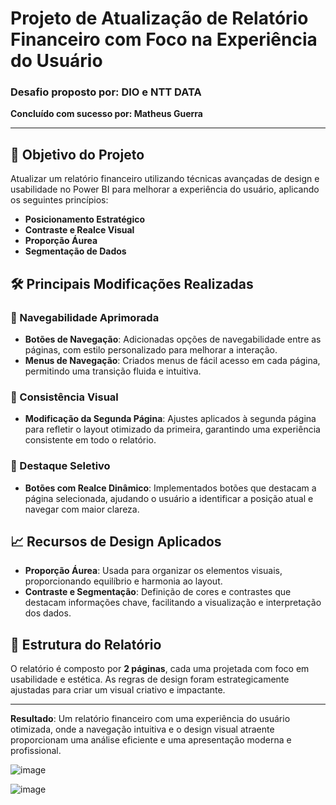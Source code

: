 # Projeto de Atualização de Relatório Financeiro com Foco na Experiência do Usuário

### Desafio proposto por: DIO e NTT DATA  
**Concluído com sucesso por: Matheus Guerra**

---

## 🎯 **Objetivo do Projeto**
Atualizar um relatório financeiro utilizando técnicas avançadas de design e usabilidade no Power BI para melhorar a experiência do usuário, aplicando os seguintes princípios:

- **Posicionamento Estratégico**
- **Contraste e Realce Visual**
- **Proporção Áurea**
- **Segmentação de Dados**

## 🛠️ **Principais Modificações Realizadas**

### 🔹 Navegabilidade Aprimorada
- **Botões de Navegação**: Adicionadas opções de navegabilidade entre as páginas, com estilo personalizado para melhorar a interação.
- **Menus de Navegação**: Criados menus de fácil acesso em cada página, permitindo uma transição fluida e intuitiva.

### 🔹 Consistência Visual
- **Modificação da Segunda Página**: Ajustes aplicados à segunda página para refletir o layout otimizado da primeira, garantindo uma experiência consistente em todo o relatório.

### 🔹 Destaque Seletivo
- **Botões com Realce Dinâmico**: Implementados botões que destacam a página selecionada, ajudando o usuário a identificar a posição atual e navegar com maior clareza.

## 📈 **Recursos de Design Aplicados**

- **Proporção Áurea**: Usada para organizar os elementos visuais, proporcionando equilíbrio e harmonia ao layout.
- **Contraste e Segmentação**: Definição de cores e contrastes que destacam informações chave, facilitando a visualização e interpretação dos dados.

## 📄 **Estrutura do Relatório**

O relatório é composto por **2 páginas**, cada uma projetada com foco em usabilidade e estética. As regras de design foram estrategicamente ajustadas para criar um visual criativo e impactante.

---

**Resultado**: Um relatório financeiro com uma experiência do usuário otimizada, onde a navegação intuitiva e o design visual atraente proporcionam uma análise eficiente e uma apresentação moderna e profissional.

![image](https://github.com/user-attachments/assets/833e7fbe-e82d-4d93-b342-6c836361861b)

![image](https://github.com/user-attachments/assets/062ab656-bac0-4898-a633-5375a2fe5f56)


